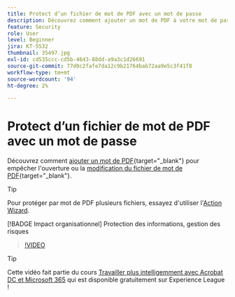 ```yaml
---
title: Protect d’un fichier de mot de PDF avec un mot de passe
description: Découvrez comment ajouter un mot de PDF à votre mot de passe pour empêcher l’ouverture ou la modification du fichier
feature: Security
role: User
level: Beginner
jira: KT-5532
thumbnail: 35497.jpg
exl-id: cd535ccc-cd5b-4643-88dd-a9a3c1d26691
source-git-commit: 77d0c2fafe7da12c9b21764bab72aa9e5c3f41f8
workflow-type: tm+mt
source-wordcount: '94'
ht-degree: 2%

---
```


# Protect d’un fichier de mot de PDF avec un mot de passe

Découvrez comment [ajouter un mot de PDF](https://www.adobe.com/fr/acrobat/online/password-protect-pdf.html){target="_blank"} pour empêcher l&#39;ouverture ou la [modification du fichier de mot de PDF](https://www.adobe.com/fr/acrobat/online/pdf-editor.html){target="_blank"}.

>[!TIP]
>
>Pour protéger par mot de PDF plusieurs fichiers, essayez d&#39;utiliser l&#39;[Action Wizard](../advanced-tasks/action.md).

[!BADGE Impact organisationnel]
Protection des informations, gestion des risques

>[!VIDEO](https://video.tv.adobe.com/v/35497?quality=12&learn=on&hidetitle=true)

>[!TIP]
>
Cette vidéo fait partie du cours [Travailler plus intelligemment avec Acrobat DC et Microsoft 365](https://experienceleague.adobe.com/?recommended=Acrobat-U-1-2021.microsoft365) qui est disponible gratuitement sur Experience League !
